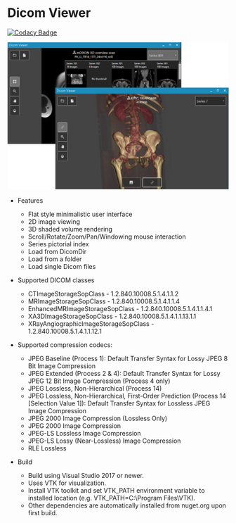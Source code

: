 # Dicom Viewer

[![Codacy Badge](https://api.codacy.com/project/badge/Grade/8b30fd5523f9450da9e95f2d4695ec10)](https://app.codacy.com/manual/martijn_5/dicom-viewer?utm_source=github.com&utm_medium=referral&utm_content=termijn/dicom-viewer&utm_campaign=Badge_Grade_Dashboard)

![DICOM viewer](.github/screenshot.png)

* Features
  * Flat style minimalistic user interface
  * 2D image viewing
  * 3D shaded volume rendering
  * Scroll/Rotate/Zoom/Pan/Windowing mouse interaction
  * Series pictorial index
  * Load from DicomDir
  * Load from a folder
  * Load single Dicom files

* Supported DICOM classes
  * CTImageStorageSopClass - 1.2.840.10008.5.1.4.1.1.2
  * MRImageStorageSopClass - 1.2.840.10008.5.1.4.1.1.4
  * EnhancedMRImageStorageSopClass - 1.2.840.10008.5.1.4.1.1.4.1
  * XA3DImageStorageSopClass - 1.2.840.10008.5.1.4.1.1.13.1.1
  * XRayAngiographicImageStorageSopClass - 1.2.840.10008.5.1.4.1.1.12.1

* Supported compression codecs:
  * JPEG Baseline (Process 1): Default Transfer Syntax for Lossy JPEG 8 Bit Image Compression
  * JPEG Extended (Process 2 & 4): Default Transfer Syntax for Lossy JPEG 12 Bit Image Compression (Process 4 only)
  * JPEG Lossless, Non-Hierarchical (Process 14)
  * JPEG Lossless, Non-Hierarchical, First-Order Prediction (Process 14 [Selection Value 1]): Default Transfer Syntax for Lossless JPEG Image Compression
  * JPEG 2000 Image Compression (Lossless Only)
  * JPEG 2000 Image Compression
  * JPEG-LS Lossless Image Compression
  * JPEG-LS Lossy (Near-Lossless) Image Compression
  * RLE Lossless

* Build
  * Build using Visual Studio 2017 or newer.
  * Uses VTK for visualization.
  * Install VTK toolkit and set VTK_PATH environment variable to installed location (e.g. VTK_PATH=C:\Program Files\VTK).
  * Other dependencies are automatically installed from nuget.org upon first build. 

